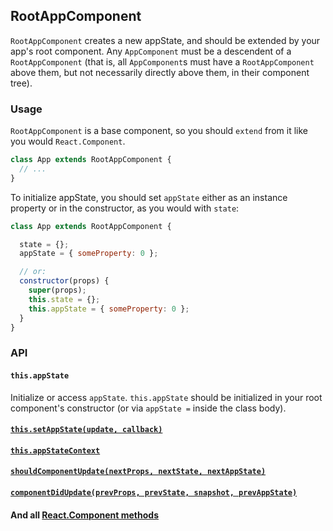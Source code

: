 ## RootAppComponent

`RootAppComponent` creates a new appState, and should be extended by your
app's root component. Any `AppComponent` must be a descendent of a
`RootAppComponent` (that is, all `AppComponent`s must have a `RootAppComponent`
above them, but not necessarily directly above them, in their component tree).

### Usage

`RootAppComponent` is a base component, so you should `extend` from it
like you would `React.Component`.

```javascript
class App extends RootAppComponent {
  // ...
}
```

To initialize appState, you should set `appState` either as an instance property
or in the constructor, as you would with `state`:

```javascript
class App extends RootAppComponent {

  state = {};
  appState = { someProperty: 0 };

  // or:
  constructor(props) {
    super(props);
    this.state = {};
    this.appState = { someProperty: 0 };
  }
}
```

### API

#### `this.appState`

Initialize or access `appState`. `this.appState` should be initialized in your root
component's constructor (or via `appState =` inside the class body).

#### [`this.setAppState(update, callback)`](this.setappstate.md)

#### [`this.appStateContext`](using-amorphous-in-a-library.md)

#### [`shouldComponentUpdate(nextProps, nextState, nextAppState)`](shouldcomponentupdate.md)

#### [`componentDidUpdate(prevProps, prevState, snapshot, prevAppState)`](componentdidupdate.md)

#### And all [React.Component methods](https://reactjs.org/docs/react-component.html)

